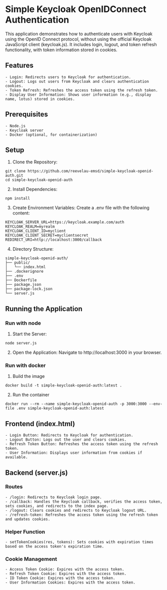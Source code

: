 # Simple Keycloak OpenIDConnect Authentication

This application demonstrates how to authenticate users with Keycloak using the OpenID Connect protocol, without using the official Keycloak JavaScript client (keycloak.js). It includes login, logout, and token refresh functionality, with token information stored in cookies.

## Features

    - Login: Redirects users to Keycloak for authentication.
    - Logout: Logs out users from Keycloak and clears authentication cookies.
    - Token Refresh: Refreshes the access token using the refresh token.
    - Display User Information: Shows user information (e.g., display name, lotus) stored in cookies.

## Prerequisites

    - Node.js
    - Keycloak server
    - Docker (optional, for containerization)
  
## Setup

1. Clone the Repository:

```
git clone https://github.com/reevelau-emsd/simple-keycloak-openid-auth.git
cd simple-keycloak-openid-auth
```

2. Install Dependencies:

```
npm install
```

3. Create Environment Variables:
Create a .env file with the following content:

```
KEYCLOAK_SERVER_URL=https://keycloak.example.com/auth
KEYCLOAK_REALM=myrealm
KEYCLOAK_CLIENT_ID=myclient
KEYCLOAK_CLIENT_SECRET=myclientsecret
REDIRECT_URI=http://localhost:3000/callback
```

4. Directory Structure:

```
simple-keycloak-openid-auth/
├── public/
│   └── index.html
├── .dockerignore
├── .env
├── Dockerfile
├── package.json
├── package-lock.json
└── server.js
```

## Running the Application

### Run with node
1. Start the Server:
```
node server.js
```

2. Open the Application:
Navigate to http://localhost:3000 in your browser.


### Run with docker
1. Build the image
```
docker build -t simple-keycloak-openid-auth:latest .
```

2. Run the container
```
docker run --rm --name simple-keycloak-openid-auth -p 3000:3000 --env-file .env simple-keycloak-openid-auth:latest
```


## Frontend (index.html)

    - Login Button: Redirects to Keycloak for authentication.
    - Logout Button: Logs out the user and clears cookies.
    - Refresh Token Button: Refreshes the access token using the refresh token.
    - User Information: Displays user information from cookies if available.

## Backend (server.js)
### Routes

    - /login: Redirects to Keycloak login page.
    - /callback: Handles the Keycloak callback, verifies the access token, sets cookies, and redirects to the index page.
    - /logout: Clears cookies and redirects to Keycloak logout URL.
    - /refresh-token: Refreshes the access token using the refresh token and updates cookies.

### Helper Function

    - setTokenCookies(res, tokens): Sets cookies with expiration times based on the access token's expiration time.

### Cookie Management

    - Access Token Cookie: Expires with the access token.
    - Refresh Token Cookie: Expires with the access token.
    - ID Token Cookie: Expires with the access token.
    - User Information Cookies: Expires with the access token.

